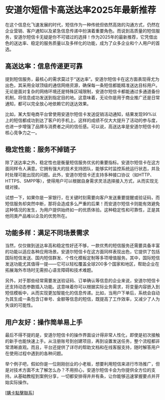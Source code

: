 # 安道尔短信卡高送达率2025年最新推荐

在这个信息化飞速发展的时代，短信作为一种传统但依然高效的沟通方式，仍然在企业营销、客户通知以及紧急信息传递中扮演着重要角色。而说到高质量的短信服务，安道尔短信卡无疑是你不可错过的选择！作为2025年的最新推荐，它凭借出色的送达率、稳定的服务质量以及多样化的功能，成为了众多企业和个人用户的首选。

## 高送达率：信息传递更可靠

提到短信服务，最核心的需求莫过于“送达率”。安道尔短信卡在这方面表现得尤为出色，其采用全球顶级的通信网络资源，确保每一条短信都能精准送达目标用户。无论是面对复杂的网络环境还是特殊区域限制，安道尔短信卡都能通过多通道备份机制，将信息成功发送到指定目的地。这意味着，无论你是用于商业推广还是日常通知，都可以完全放心地依赖它的送达效果。

比如，某大型电商平台曾使用安道尔短信卡发送促销活动通知，结果发现99%以上的短信都成功到达了客户的手机上。这样的成绩不仅大大提升了活动的参与度，也进一步增强了品牌与消费者之间的信任感。可以说，高送达率是安道尔短信卡的核心竞争力之一。

## 稳定性能：服务不掉链子

除了送达率之外，稳定性也是衡量短信服务优劣的重要指标。安道尔短信卡在这方面同样令人满意。它拥有强大的技术支持团队，能够实时监控系统运行状态，并及时处理可能出现的问题。此外，安道尔短信卡还支持多种接口协议（如HTTP、HTTPS、SMPP等），使得用户可以根据自身需求灵活选择接入方式，从而实现无缝对接。

试想一下，如果你是一家银行，在关键时刻需要向客户发送重要提醒或验证码，而短信服务却突然中断，那将会造成多么严重的后果！而安道尔短信卡则能有效避免这种情况的发生，为用户提供始终如一的优质体验。这种稳定性和可靠性，正是其他同类产品难以企及的优势所在。

## 功能多样：满足不同场景需求

当然，仅仅做到送达率高和稳定性好还不够，一款优秀的短信服务还需要具备丰富的功能以适应各种应用场景。安道尔短信卡在这方面同样表现出色，它提供了包括国际短信发送、国内短信群发、个性化模板定制等多项增值服务。其中，国际短信发送功能尤其值得一提——它可以轻松覆盖全球200多个国家和地区，帮助企业在拓展海外市场时无需担心语言障碍和技术难题。

另外，对于那些经常需要发送验证码、订单确认等信息的企业来说，安道尔短信卡还支持动态参数插入功能。这意味着你可以根据实际业务需求，将变量内容嵌入到短信模板中，从而实现更加智能化的信息传递。比如，当用户下单后，系统会自动为其生成一条包含订单号、金额等信息的短信，既提高了工作效率，又减少了人为失误的可能性。

## 用户友好：操作简单易上手

最后不得不提的是，安道尔短信卡的操作界面设计得非常人性化，即使是初次接触的新手也能快速上手。从注册账号到创建项目，再到设置发送任务，整个流程都非常清晰直观。而且，平台还提供了详尽的帮助文档和在线客服支持，随时解答用户在使用过程中遇到的各种问题。

举个例子吧，假如你是一位刚刚创业的小老板，想要利用短信来进行市场推广，但是对技术方面不太了解怎么办？不用担心，安道尔短信卡会为你提供全方位的支持。从基础教程到案例分享，一切都安排得井井有条，让你能够迅速掌握要点并开始实际操作。

[[購卡點擊聯系](https://t.me/s/SXDXQF)]